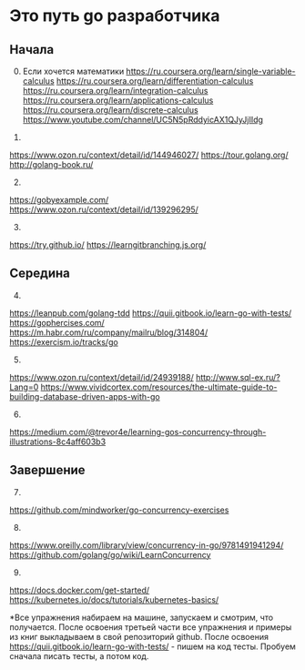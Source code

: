 # Это путь go разработчика

## Начала

0. Если хочется математики
https://ru.coursera.org/learn/single-variable-calculus
https://ru.coursera.org/learn/differentiation-calculus
https://ru.coursera.org/learn/integration-calculus
https://ru.coursera.org/learn/applications-calculus
https://ru.coursera.org/learn/discrete-calculus
https://www.youtube.com/channel/UC5N5pRddyicAX1QJyJjIIdg

1.
https://www.ozon.ru/context/detail/id/144946027/
https://tour.golang.org/
http://golang-book.ru/

2.
https://gobyexample.com/
https://www.ozon.ru/context/detail/id/139296295/

3.
https://try.github.io/
https://learngitbranching.js.org/

## Середина

4.
https://leanpub.com/golang-tdd
https://quii.gitbook.io/learn-go-with-tests/
https://gophercises.com/
https://m.habr.com/ru/company/mailru/blog/314804/
https://exercism.io/tracks/go


5.
https://www.ozon.ru/context/detail/id/24939188/
http://www.sql-ex.ru/?Lang=0
https://www.vividcortex.com/resources/the-ultimate-guide-to-building-database-driven-apps-with-go

6.
https://medium.com/@trevor4e/learning-gos-concurrency-through-illustrations-8c4aff603b3

## Завершение

7.
https://github.com/mindworker/go-concurrency-exercises

8.
https://www.oreilly.com/library/view/concurrency-in-go/9781491941294/
https://github.com/golang/go/wiki/LearnConcurrency

9.
https://docs.docker.com/get-started/
https://kubernetes.io/docs/tutorials/kubernetes-basics/

*Все упражнения набираем на машине, запускаем и смотрим, что получается.
После освоения третьей части все упражнения и примеры из книг выкладываем в свой репозиторий github.
После освоения https://quii.gitbook.io/learn-go-with-tests/  - пишем на код тесты. Пробуем сначала писать тесты, а потом код.
